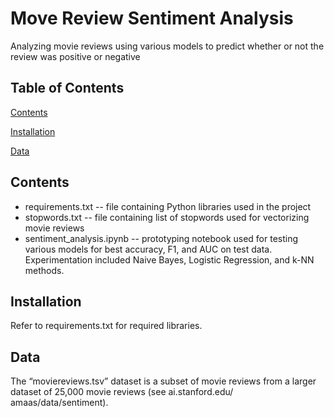 # Move Review Sentiment Analysis
Analyzing movie reviews using various models to predict whether or not the review was positive or negative

## Table of Contents
[Contents](#Contents)

[Installation](#Installation)

[Data](#Data)

## Contents
* requirements.txt -- file containing Python libraries used in the project
* stopwords.txt -- file containing list of stopwords used for vectorizing movie reviews
* sentiment_analysis.ipynb -- prototyping notebook used for testing various models for best accuracy, F1, and AUC on test data. Experimentation included Naive Bayes, Logistic Regression, and k-NN methods.


## Installation
Refer to requirements.txt for required libraries.

## Data
The “moviereviews.tsv” dataset is a subset of movie reviews from a larger dataset of 25,000 movie reviews (see ai.stanford.edu/ amaas/data/sentiment).
